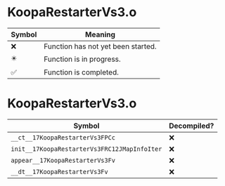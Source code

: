 # KoopaRestarterVs3.o
| Symbol | Meaning 
| ------------- | ------------- 
| :x: | Function has not yet been started. 
| :eight_pointed_black_star: | Function is in progress. 
| :white_check_mark: | Function is completed. 


# KoopaRestarterVs3.o
| Symbol | Decompiled? |
| ------------- | ------------- |
| `__ct__17KoopaRestarterVs3FPCc` | :x: |
| `init__17KoopaRestarterVs3FRC12JMapInfoIter` | :x: |
| `appear__17KoopaRestarterVs3Fv` | :x: |
| `__dt__17KoopaRestarterVs3Fv` | :x: |
